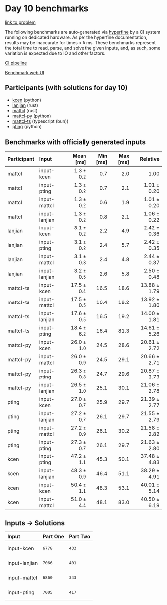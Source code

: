# Day 10 benchmarks

[link to problem](https://adventofcode.com/2023/day/10)

The following benchmarks are auto-generated via
[hyperfine](https://github.com/sharkdp/hyperfine) by a CI system running on
dedicated hardware. As per the hyperfine documentation, results may be
inaccurate for times < 5 ms. These benchmarks represent the total time to read,
parse, and solve the given inputs, and, as such, some variation is expected due
to IO and other factors.

[CI pipeline](http://ci.papercode.net:8080/teams/main/pipelines/aoc2023)

[Benchmark web UI](https://aoc.ancalagon.black)


## Participants (with solutions for day 10)

- [kcen](https://github.com/kcen/aoc2023) (python)
- [lanjian](https://github.com/lanjian/aoc-2023) (rust)
- [mattcl](https://github.com/mattcl/aoc2023) (rust)
- [mattcl-py](https://github.com/mattcl/aoc2023-py) (python)
- [mattcl-ts](https://github.com/mattcl/aoc2023-js) (typescript (bun))
- [pting](https://github.com/pting/aoc2023) (python)


## Benchmarks with officially generated inputs

| Participant | Input | Mean [ms] | Min [ms] | Max [ms] | Relative |
|:---|:---|---:|---:|---:|---:|
| mattcl | input-kcen | 1.3 ± 0.2 | 0.7 | 2.0 | 1.00 |
| mattcl | input-pting | 1.3 ± 0.2 | 0.7 | 2.1 | 1.01 ± 0.20 |
| mattcl | input-mattcl | 1.3 ± 0.2 | 0.6 | 1.9 | 1.01 ± 0.20 |
| mattcl | input-lanjian | 1.3 ± 0.2 | 0.8 | 2.1 | 1.06 ± 0.22 |
| lanjian | input-kcen | 3.1 ± 0.2 | 2.2 | 4.9 | 2.42 ± 0.36 |
| lanjian | input-pting | 3.1 ± 0.2 | 2.4 | 5.7 | 2.42 ± 0.35 |
| lanjian | input-mattcl | 3.1 ± 0.3 | 2.4 | 4.8 | 2.44 ± 0.37 |
| lanjian | input-lanjian | 3.2 ± 0.5 | 2.6 | 5.8 | 2.50 ± 0.48 |
| mattcl-ts | input-kcen | 17.5 ± 0.4 | 16.5 | 18.6 | 13.88 ± 1.79 |
| mattcl-ts | input-mattcl | 17.5 ± 0.5 | 16.4 | 19.2 | 13.92 ± 1.80 |
| mattcl-ts | input-lanjian | 17.6 ± 0.5 | 16.5 | 19.2 | 14.00 ± 1.81 |
| mattcl-ts | input-pting | 18.4 ± 6.2 | 16.4 | 81.3 | 14.61 ± 5.26 |
| mattcl-py | input-kcen | 26.0 ± 1.0 | 24.5 | 28.6 | 20.61 ± 2.72 |
| mattcl-py | input-mattcl | 26.0 ± 0.9 | 24.5 | 29.1 | 20.66 ± 2.71 |
| mattcl-py | input-pting | 26.3 ± 0.8 | 24.7 | 29.6 | 20.87 ± 2.73 |
| mattcl-py | input-lanjian | 26.5 ± 1.0 | 25.1 | 30.1 | 21.06 ± 2.78 |
| pting | input-kcen | 27.0 ± 0.7 | 25.9 | 29.7 | 21.39 ± 2.77 |
| pting | input-lanjian | 27.2 ± 0.7 | 26.1 | 29.7 | 21.55 ± 2.79 |
| pting | input-mattcl | 27.2 ± 0.9 | 26.1 | 30.2 | 21.58 ± 2.82 |
| pting | input-pting | 27.3 ± 0.7 | 26.1 | 29.7 | 21.63 ± 2.80 |
| kcen | input-pting | 47.2 ± 1.1 | 45.3 | 50.1 | 37.48 ± 4.83 |
| kcen | input-lanjian | 48.3 ± 0.9 | 46.4 | 51.1 | 38.29 ± 4.91 |
| kcen | input-kcen | 50.4 ± 1.1 | 48.3 | 53.1 | 40.01 ± 5.14 |
| kcen | input-mattcl | 51.0 ± 4.4 | 48.1 | 83.0 | 40.50 ± 6.19 |


## Inputs -> Solutions

| Input | Part One | Part Two |
|:---|:---|:---|
|input-kcen|<pre>6778</pre>|<pre>433</pre>|
|input-lanjian|<pre>7066</pre>|<pre>401</pre>|
|input-mattcl|<pre>6860</pre>|<pre>343</pre>|
|input-pting|<pre>7005</pre>|<pre>417</pre>|